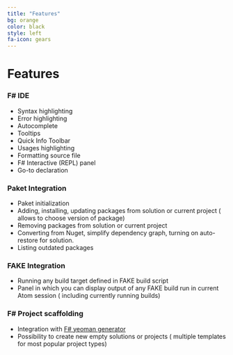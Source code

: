 ```yaml
---
title: "Features"
bg: orange
color: black
style: left
fa-icon: gears
---
```


# Features

### F# IDE

* Syntax highlighting
* Error highlighting
* Autocomplete
* Tooltips
* Quick Info Toolbar
* Usages highlighting
* Formatting source file
* F# Interactive (REPL) panel
* Go-to declaration

### Paket Integration

* Paket initialization
* Adding, installing, updating packages from solution or current project ( allows to choose version of package)
* Removing packages from solution or current project
* Converting from Nuget, simplify dependency graph, turning on auto-restore for solution.
* Listing outdated packages

### FAKE Integration

* Running any build target defined in FAKE build script
* Panel in which you can display output of any FAKE build run in current Atom session ( including currently running builds)

### F# Project scaffolding

* Integration with [F# yeoman generator](https://www.npmjs.com/package/generator-fsharp)
* Possibility to create new empty solutions or projects ( multiple templates for most popular project types)
